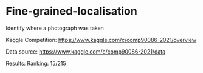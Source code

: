 # Fine-grained-localisation
 
Identify where a photograph was taken

Kaggle Competition:
https://www.kaggle.com/c/comp90086-2021/overview

Data source:
https://www.kaggle.com/c/comp90086-2021/data

Results:
Ranking: 15/215
